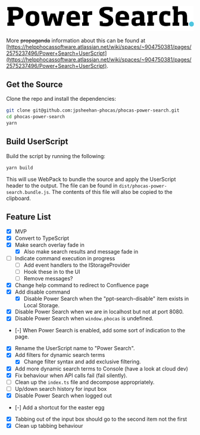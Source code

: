 ![Phocas Power Search](./power_search_logo.png)

More ~~propaganda~~ information about this can be found at [https://helpphocassoftware.atlassian.net/wiki/spaces/~904750381/pages/2575237496/Power+Search+UserScript](https://helpphocassoftware.atlassian.net/wiki/spaces/~904750381/pages/2575237496/Power+Search+UserScript).

## Get the Source

Clone the repo and install the dependencies:

```bash
git clone git@github.com:jpsheehan-phocas/phocas-power-search.git
cd phocas-power-search
yarn
```

## Build UserScript

Build the script by running the following:

```bash
yarn build
```

This will use WebPack to bundle the source and apply the UserScript header to the output. The file can be found in `dist/phocas-power-search.bundle.js`. The contents of this file will also be copied to the clipboard.

## Feature List

- [x] MVP
- [x] Convert to TypeScript
- [x] Make search overlay fade in
  - [x] Also make search results and message fade in
- [ ] Indicate command execution in progress
  - [ ] Add event handlers to the IStorageProvider
  - [ ] Hook these in to the UI
  - [ ] Remove messages?
- [x] Change help command to redirect to Confluence page
- [x] Add disable command
  - [x] Disable Power Search when the "ppt-search-disable" item exists in Local Storage.
- [x] Disable Power Search when we are in localhost but not at port 8080.
- [x] Disable Power Search when `window.phocas` is undefined.
- [-] When Power Search is enabled, add some sort of indication to the page.
- [x] Rename the UserScript name to "Power Search".
- [x] Add filters for dynamic search terms
  - [x] Change filter syntax and add exclusive filtering.
- [x] Add more dynamic search terms to Console (have a look at cloud dev)
- [x] Fix behaviour when API calls fail (fail silently).
- [ ] Clean up the `index.ts` file and decompose appropriately.
- [ ] Up/down search history for input box
- [x] Disable Power Search when logged out
- [-] Add a shortcut for the easter egg
- [x] Tabbing out of the input box should go to the second item not the first
- [x] Clean up tabbing behaviour
